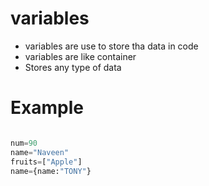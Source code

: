 # variables

- variables are use to store tha data in code
- variables are like container
- Stores any type of data

# Example

``` python 

num=90
name="Naveen"
fruits=["Apple"]
name={name:"TONY"}

```
